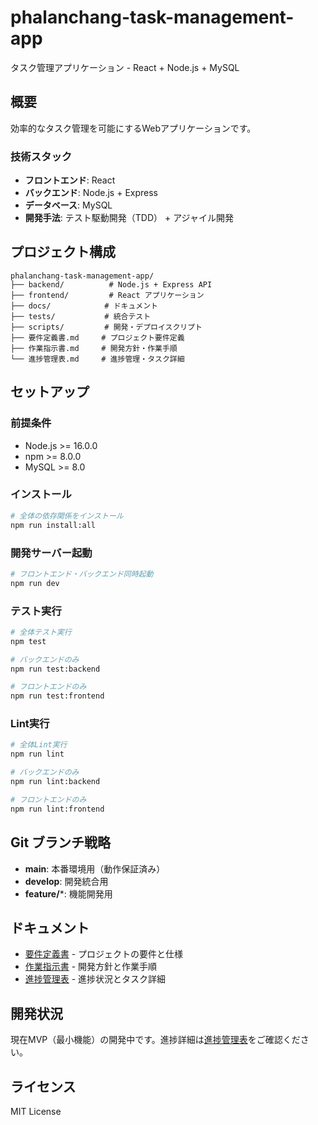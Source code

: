 # phalanchang-task-management-app

タスク管理アプリケーション - React + Node.js + MySQL

## 概要

効率的なタスク管理を可能にするWebアプリケーションです。

### 技術スタック

- **フロントエンド**: React
- **バックエンド**: Node.js + Express
- **データベース**: MySQL
- **開発手法**: テスト駆動開発（TDD） + アジャイル開発

## プロジェクト構成

```
phalanchang-task-management-app/
├── backend/          # Node.js + Express API
├── frontend/         # React アプリケーション
├── docs/            # ドキュメント
├── tests/           # 統合テスト
├── scripts/         # 開発・デプロイスクリプト
├── 要件定義書.md     # プロジェクト要件定義
├── 作業指示書.md     # 開発方針・作業手順
└── 進捗管理表.md     # 進捗管理・タスク詳細
```

## セットアップ

### 前提条件

- Node.js >= 16.0.0
- npm >= 8.0.0
- MySQL >= 8.0

### インストール

```bash
# 全体の依存関係をインストール
npm run install:all
```

### 開発サーバー起動

```bash
# フロントエンド・バックエンド同時起動
npm run dev
```

### テスト実行

```bash
# 全体テスト実行
npm test

# バックエンドのみ
npm run test:backend

# フロントエンドのみ
npm run test:frontend
```

### Lint実行

```bash
# 全体Lint実行
npm run lint

# バックエンドのみ
npm run lint:backend

# フロントエンドのみ
npm run lint:frontend
```

## Git ブランチ戦略

- **main**: 本番環境用（動作保証済み）
- **develop**: 開発統合用
- **feature/***: 機能開発用

## ドキュメント

- [要件定義書](./要件定義書.md) - プロジェクトの要件と仕様
- [作業指示書](./作業指示書.md) - 開発方針と作業手順
- [進捗管理表](./進捗管理表.md) - 進捗状況とタスク詳細

## 開発状況

現在MVP（最小機能）の開発中です。進捗詳細は[進捗管理表](./進捗管理表.md)をご確認ください。

## ライセンス

MIT License